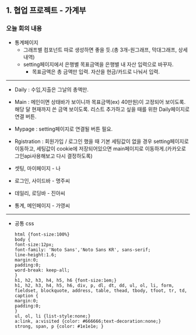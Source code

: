 ## 1. 협업 프로젝트 - 가계부
### 오늘 회의 내용
- 통계페이지
	- 그래프별 컴포넌트 따로 생성하면 좋을 듯.(총 3개-원그래프, 막대그래프, 상세내역)
	- setting페이지에서 은행별 목표금액을 은행별 내 자산 입력으로 바꾸자.
		- 목표금액은 총 금액만 입력. 자산을 현금/카드로 나눠서 입력.

***
- Daily : 수입,지출은 그날의 총액만.

- Main : 메인이면 상태바가 보이니까 목표금액(ex) 40만원)이 고정되어 보이도록.
				해당 달 현재까지 쓴 금액 보이도록.
				리스트 추가하고 싶을 때를 위한 Daily페이지로 연결 버튼.
				
- Mypage : setting페이지로 연결될 버튼 필요.

- Rgistration : 회원가입 / 로그인 했을 때 기본 세팅값이 없을 경우 setting페이지로 이동하고, 세팅값이 cookie에 저장되어있으면 main페이지로 이동하게.(카카오로그인api사용해보고 다시 결정하도록)

- 셋팅, 마이페이지 - 나
- 로그인, 사이드바 - 명주씨
- 데일리, 로딩바 - 진아씨
- 통계, 메인페이지 - 가영씨

***
- 공통 css
	```
  html {font-size:100%}
  body {
    font-size:12px;
    font-family: 'Noto Sans','Noto Sans KR', sans-serif;
    line-height:1.6;
    margin:0;
    padding:0;
    word-break: keep-all;
  }
  h1, h2, h3, h4, h5, h6 {font-size:1em;}
  h1, h2, h3, h4, h5, h6, div, p, dl, dt, dd, ul, ol, li, form, fieldset, blockquote, address, table, thead, tbody, tfoot, tr, td, caption {
    margin:0;
    padding:0;
  }
  ul, ol, li {list-style:none;}
  a:link, a:visited {color: #666666;text-decoration:none;}
  strong, span, p {color: #1e1e1e; }
  ```
